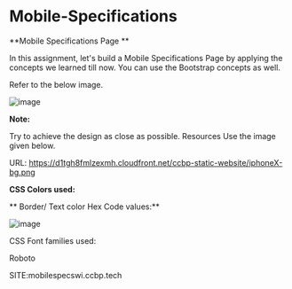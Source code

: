 # Mobile-Specifications

**Mobile Specifications Page
**

In this assignment, let's build a Mobile Specifications Page by applying the concepts we learned till now. You can use the Bootstrap concepts as well.



Refer to the below image.



 ![image](https://github.com/P-Joel-Prakash/WI-Mobile-Specifications/assets/135586760/92886cbd-05dc-4e49-b0b5-3e28bdee8f69)



**Note:**

Try to achieve the design as close as possible.
Resources
Use the image given below.



URL: https://d1tgh8fmlzexmh.cloudfront.net/ccbp-static-website/iphoneX-bg.png



**CSS Colors used:**


**
Border/ Text color Hex Code values:**

![image](https://github.com/P-Joel-Prakash/WI-Mobile-Specifications/assets/135586760/d71a917b-afb4-401d-bd8f-dd6044936a82)


CSS Font families used:

Roboto

SITE:mobilespecswi.ccbp.tech


